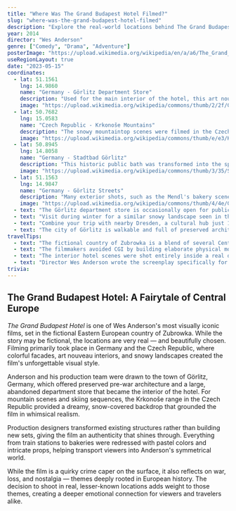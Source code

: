 ```yaml
---
title: "Where Was The Grand Budapest Hotel Filmed?"
slug: "where-was-the-grand-budapest-hotel-filmed"
description: "Explore the real-world locations behind The Grand Budapest Hotel, from Saxony's Görlitz department store to the Czech Republic's snowy mountains."
year: 2014
director: "Wes Anderson"
genre: ["Comedy", "Drama", "Adventure"]
posterImage: "https://upload.wikimedia.org/wikipedia/en/a/a6/The_Grand_Budapest_Hotel_Poster.jpg"
useRegionLayout: true
date: "2023-05-15"
coordinates: 
  - lat: 51.1561
    lng: 14.9860
    name: "Germany - Görlitz Department Store"
    description: "Used for the main interior of the hotel, this art nouveau department store provided the grand backdrop for much of the action inside the hotel."
    image: "https://upload.wikimedia.org/wikipedia/commons/thumb/2/2f/Goerlitz_Kaufhaus_2016.jpg/800px-Goerlitz_Kaufhaus_2016.jpg"
  - lat: 50.7682
    lng: 15.0583
    name: "Czech Republic - Krkonoše Mountains"
    description: "The snowy mountaintop scenes were filmed in the Czech Republic's Krkonoše mountain range, adding a fairytale-like atmosphere to the chase scenes."
    image: "https://upload.wikimedia.org/wikipedia/commons/thumb/e/e3/Krkono%C5%A1e.jpg/800px-Krkono%C5%A1e.jpg"
  - lat: 50.8945
    lng: 14.8058
    name: "Germany - Stadtbad Görlitz"
    description: "This historic public bath was transformed into the spa seen in the film and also used for various sets including the prison shower."
    image: "https://upload.wikimedia.org/wikipedia/commons/thumb/3/35/Stadtbad_Goerlitz_01.jpg/800px-Stadtbad_Goerlitz_01.jpg"
  - lat: 51.1563
    lng: 14.9847
    name: "Germany - Görlitz Streets"
    description: "Many exterior shots, such as the Mendl's bakery scenes and military checkpoints, were filmed on the colorful streets of Görlitz."
    image: "https://upload.wikimedia.org/wikipedia/commons/thumb/4/4e/Goerlitz_Hallstrasse_08_ies.jpg/800px-Goerlitz_Hallstrasse_08_ies.jpg"
  - text: "The Görlitz department store is occasionally open for public events or guided tours."
  - text: "Visit during winter for a similar snowy landscape seen in the film's mountain scenes."
  - text: "Combine your trip with nearby Dresden, a cultural hub just 1.5 hours from Görlitz."
  - text: "The city of Görlitz is walkable and full of preserved architecture, perfect for film buffs."
travelTips: 
  - text: "The fictional country of Zubrowka is a blend of several Central European influences."
  - text: "The filmmakers avoided CGI by building elaborate physical models, including the hotel's exterior."
  - text: "The interior hotel scenes were shot entirely inside a real department store that had been closed for years."
  - text: "Director Wes Anderson wrote the screenplay specifically for Görlitz after scouting Eastern Europe."
trivia: 
---
```


## The Grand Budapest Hotel: A Fairytale of Central Europe

*The Grand Budapest Hotel* is one of Wes Anderson's most visually iconic films, set in the fictional Eastern European country of Zubrowka. While the story may be fictional, the locations are very real — and beautifully chosen. Filming primarily took place in Germany and the Czech Republic, where colorful facades, art nouveau interiors, and snowy landscapes created the film's unforgettable visual style.

Anderson and his production team were drawn to the town of Görlitz, Germany, which offered preserved pre-war architecture and a large, abandoned department store that became the interior of the hotel. For mountain scenes and skiing sequences, the Krkonoše range in the Czech Republic provided a dreamy, snow-covered backdrop that grounded the film in whimsical realism.

Production designers transformed existing structures rather than building new sets, giving the film an authenticity that shines through. Everything from train stations to bakeries were redressed with pastel colors and intricate props, helping transport viewers into Anderson's symmetrical world.

While the film is a quirky crime caper on the surface, it also reflects on war, loss, and nostalgia — themes deeply rooted in European history. The decision to shoot in real, lesser-known locations adds weight to those themes, creating a deeper emotional connection for viewers and travelers alike.
